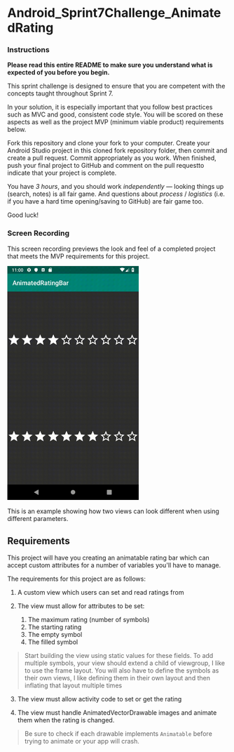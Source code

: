 # Android_Sprint7Challenge_AnimatedRating

### Instructions

**Please read this entire README to make sure you understand what is expected of you before you begin.**

This sprint challenge is designed to ensure that you are competent with the concepts taught throughout Sprint 7.

In your solution, it is especially important that you follow best practices such as MVC and good, consistent code style. You will be scored on these aspects as well as the project MVP (minimum viable product) requirements below.

Fork this repository and clone your fork to your computer. Create your Android Studio project in this cloned fork repository folder, then commit and create a pull request. Commit appropriately as you work. When finished, push your final project to GitHub and comment on the pull requestto indicate that your project is complete.

You have *3 hours*, and you should work *independently* — looking things up (search, notes) is all fair game. And questions about *process* / *logistics* (i.e. if you have a hard time opening/saving to GitHub) are fair game too.

Good luck!

### Screen Recording

This screen recording previews the look and feel of a completed project that meets the MVP requirements for this project.

<img src="animatedRatingBar_short.gif" width="300">

This is an example showing how two views can look different when using different parameters.

## Requirements

This project will have you creating an animatable rating bar which can accept custom attributes for a number of variables you'll have to manage.

The requirements for this project are as follows:

1. A custom view which users can set and read ratings from

2. The view must allow for attributes to be set:
    1. The maximum rating (number of symbols)
    2. The starting rating
    3. The empty symbol
    4. The filled symbol
> Start building the view using static values for these fields.
> To add multiple symbols, your view should extend a child of viewgroup, I like to use the frame layout. You will also have to define the symbols as their own views, I like defining them in their own layout and then inflating that layout multiple times

3. The view must allow activity code to set or get the rating

4. The view must handle AnimatedVectorDrawable images and animate them when the rating is changed.
> Be sure to check if each drawable implements `Animatable` before trying to animate or your app will crash. 

